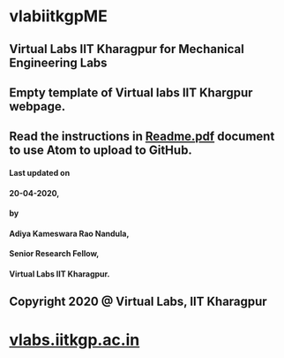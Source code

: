 # vlabiitkgpME
## Virtual Labs IIT Kharagpur for Mechanical Engineering Labs
## Empty template of Virtual labs IIT Khargpur webpage.

## Read the instructions in [Readme.pdf](https://github.com/vlabsiitkgp/vlabiitkgpME/blob/master/Readme.pdf) document to use Atom to upload to GitHub.

#### Last updated on
####  20-04-2020,
#### by
#### Adiya Kameswara Rao Nandula,
####  Senior Research Fellow,
####  Virtual Labs IIT Kharagpur.

## Copyright 2020 @ Virtual Labs, IIT Kharagpur

# [vlabs.iitkgp.ac.in](vlabs.iitkgp.ac.in)

